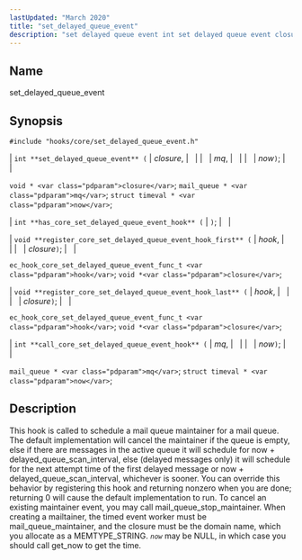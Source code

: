 ```yaml
---
lastUpdated: "March 2020"
title: "set_delayed_queue_event"
description: "set delayed queue event int set delayed queue event closure mq now void closure mail queue mq struct timeval now int has core set delayed queue event hook void register core set delayed queue event hook first hook closure ec hook core set delayed queue event func t hook void..."
---
```


<a name="hooks.core.set_delayed_queue_event"></a> 
## Name

set_delayed_queue_event

## Synopsis

`#include "hooks/core/set_delayed_queue_event.h"`

| `int **set_delayed_queue_event** (` | <var class="pdparam">closure</var>, |   |
|   | <var class="pdparam">mq</var>, |   |
|   | <var class="pdparam">now</var>`)`; |   |

`void * <var class="pdparam">closure</var>`;
`mail_queue * <var class="pdparam">mq</var>`;
`struct timeval * <var class="pdparam">now</var>`;

| `int **has_core_set_delayed_queue_event_hook** (` | `)`; |   |

| `void **register_core_set_delayed_queue_event_hook_first** (` | <var class="pdparam">hook</var>, |   |
|   | <var class="pdparam">closure</var>`)`; |   |

`ec_hook_core_set_delayed_queue_event_func_t <var class="pdparam">hook</var>`;
`void *<var class="pdparam">closure</var>`;

| `void **register_core_set_delayed_queue_event_hook_last** (` | <var class="pdparam">hook</var>, |   |
|   | <var class="pdparam">closure</var>`)`; |   |

`ec_hook_core_set_delayed_queue_event_func_t <var class="pdparam">hook</var>`;
`void *<var class="pdparam">closure</var>`;

| `int **call_core_set_delayed_queue_event_hook** (` | <var class="pdparam">mq</var>, |   |
|   | <var class="pdparam">now</var>`)`; |   |

`mail_queue * <var class="pdparam">mq</var>`;
`struct timeval * <var class="pdparam">now</var>`;<a name="idp36977552"></a> 
## Description

This hook is called to schedule a mail queue maintainer for a mail queue. The default implementation will cancel the maintainer if the queue is empty, else if there are messages in the active queue it will schedule for now + delayed_queue_scan_interval, else (delayed messages only) it will schedule for the next attempt time of the first delayed message or now + delayed_queue_scan_interval, whichever is sooner. You can override this behavior by registering this hook and returning nonzero when you are done; returning 0 will cause the default implementation to run. To cancel an existing maintainer event, you may call mail_queue_stop_maintainer. When creating a mailtainer, the timed event worker must be mail_queue_maintainer, and the closure must be the domain name, which you allocate as a MEMTYPE_STRING. *`now`* may be NULL, in which case you should call get_now to get the time.